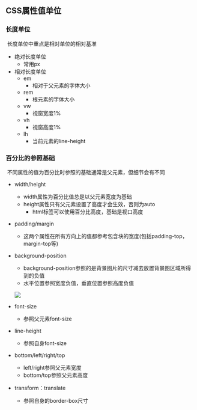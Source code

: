 ## CSS属性值单位

### 长度单位

​	长度单位中重点是相对单位的相对基准

- 绝对长度单位
  - 常用px
- 相对长度单位
  - em
    - 相对于父元素的字体大小
  - rem
    - 根元素的字体大小
  - vw
    - 视窗宽度1%
  - vh
    - 视窗高度1%
  - lh
    - 当前元素的line-height

### 百分比的参照基础

​	不同属性的值为百分比时参照的基础通常是父元素，但细节会有不同

- width/height

  - width属性为百分比值总是以父元素宽度为基础
  - height属性只有父元素设置了高度才会生效，否则为auto
    - html标签可以使用百分比高度，基础是视口高度

- padding/margin

  - 这两个属性在所有方向上的值都参考包含块的宽度(包括padding-top，margin-top等)

- background-position

  - background-position参照的是背景图片的尺寸减去放置背景图区域所得到的负值
  - 水平位置参照宽度负值，垂直位置参照高度负值

  ![](http://segmentfault.com/img/bVcDUv)

- font-size
  - 参照父元素font-size
- line-height
  - 参照自身font-size
- bottom/left/right/top
  - left/right参照父元素宽度
  - bottom/top参照父元素高度
- transform：translate
  - 参照自身的border-box尺寸